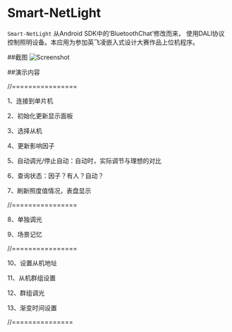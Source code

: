 Smart-NetLight
========

`Smart-NetLight`  从Android SDK中的‘BluetoothChat’修改而来，  使用DALI协议控制照明设备。本应用为参加英飞凌嵌入式设计大赛作品上位机程序。

##截图
![Screenshot](https://github.com/tinyao/smart-NetLight/raw/master/screenShot.png)


##演示内容

//================

1、连接到单片机

2、初始化更新显示面板

3、选择从机

4、更新影响因子

5、自动调光/停止自动：自动时，实际调节与理想的对比

6、查询状态：因子？有人？自动？

7、刷新照度值情况，表盘显示

//================

8、单独调光

9、场景记忆

//================

10、设置从机地址

11、从机群组设置

12、群组调光

13、渐变时间设置

//===============
